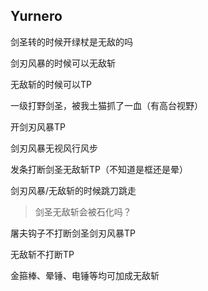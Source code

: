 ## Yurnero

剑圣转的时候开绿杖是无敌的吗

剑刃风暴的时候可以无敌斩

无敌斩的时候可以TP

一级打野剑圣，被我土猫抓了一血（有高台视野）

开剑刃风暴TP

剑刃风暴无视风行风步

发条打断剑圣无敌斩TP（不知道是框还是晕）

剑刃风暴/无敌斩的时候跳刀跳走

> 剑圣无敌斩会被石化吗？

屠夫钩子不打断剑圣剑刃风暴TP

无敌斩不打断TP

金箍棒、晕锤、电锤等均可加成无敌斩